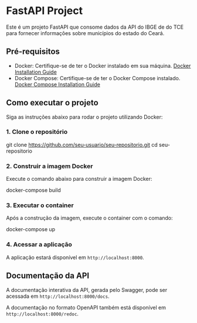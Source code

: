 # FastAPI Project

Este é um projeto FastAPI que consome dados da API do IBGE de do TCE para fornecer informações sobre municípios do estado do Ceará.

## Pré-requisitos

- Docker: Certifique-se de ter o Docker instalado em sua máquina. [Docker Installation Guide](https://docs.docker.com/get-docker/)
- Docker Compose: Certifique-se de ter o Docker Compose instalado. [Docker Compose Installation Guide](https://docs.docker.com/compose/install/)

## Como executar o projeto

Siga as instruções abaixo para rodar o projeto utilizando Docker:

### 1. Clone o repositório

git clone https://github.com/seu-usuario/seu-repositorio.git
cd seu-repositorio

### 2. Construir a imagem Docker

Execute o comando abaixo para construir a imagem Docker:

docker-compose build

### 3. Executar o container

Após a construção da imagem, execute o container com o comando:

docker-compose up

### 4. Acessar a aplicação

A aplicação estará disponível em `http://localhost:8000`.

## Documentação da API

A documentação interativa da API, gerada pelo Swagger, pode ser acessada em `http://localhost:8000/docs`.

A documentação no formato OpenAPI também está disponível em `http://localhost:8000/redoc`.
